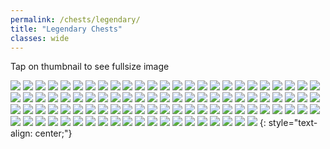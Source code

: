 ```yaml
---
permalink: /chests/legendary/
title: "Legendary Chests"
classes: wide
---  
```


Tap on thumbnail to see fullsize image

[![](https://media.discordapp.net/attachments/826525665116553228/828439499981848618/image2.png?width=199&height=139)](https://media.discordapp.net/attachments/826525665116553228/828439499981848618/image2.png?width=1194&height=834)
[![](https://media.discordapp.net/attachments/826525665116553228/835731551127207956/IMG_3440.PNG?width=199&height=139)](https://media.discordapp.net/attachments/826525665116553228/835731551127207956/IMG_3440.PNG?width=1194&height=834)
[![](https://media.discordapp.net/attachments/826525665116553228/835731732799553586/IMG_3486.PNG?width=199&height=139)](https://media.discordapp.net/attachments/826525665116553228/835731732799553586/IMG_3486.PNG?width=1194&height=834)
[![](https://media.discordapp.net/attachments/826525665116553228/836275532286525460/image0.png?width=199&height=139)](https://media.discordapp.net/attachments/826525665116553228/836275532286525460/image0.png?width=1194&height=834)
[![](https://media.discordapp.net/attachments/826525665116553228/840815710996922368/IMG_3774.PNG?width=199&height=139)](https://media.discordapp.net/attachments/826525665116553228/840815710996922368/IMG_3774.PNG?width=1194&height=834)
[![](https://media.discordapp.net/attachments/826525665116553228/840815714981773353/IMG_3802.PNG?width=199&height=139)](https://media.discordapp.net/attachments/826525665116553228/840815714981773353/IMG_3802.PNG?width=1194&height=834)
[![](https://media.discordapp.net/attachments/826525665116553228/862195480502206474/IMG_3958.PNG?width=199&height=139)](https://media.discordapp.net/attachments/826525665116553228/862195480502206474/IMG_3958.PNG?width=1194&height=834)
[![](https://media.discordapp.net/attachments/826525665116553228/862196461449117736/IMG_4124.PNG?width=199&height=139)](https://media.discordapp.net/attachments/826525665116553228/862196461449117736/IMG_4124.PNG?width=1194&height=834)
[![](https://media.discordapp.net/attachments/826525665116553228/862196462040121394/IMG_4281.PNG?width=199&height=139)](https://media.discordapp.net/attachments/826525665116553228/862196462040121394/IMG_4281.PNG?width=1194&height=834)
[![](https://media.discordapp.net/attachments/826525665116553228/862196742014500934/IMG_4420.PNG?width=199&height=139)](https://media.discordapp.net/attachments/826525665116553228/862196742014500934/IMG_4420.PNG?width=1194&height=834)
[![](https://media.discordapp.net/attachments/826525665116553228/862196767474581534/IMG_4569.PNG?width=199&height=139)](https://media.discordapp.net/attachments/826525665116553228/862196767474581534/IMG_4569.PNG?width=1194&height=834)
[![](https://media.discordapp.net/attachments/826525665116553228/862197433831391232/IMG_3311.PNG?width=199&height=139)](https://media.discordapp.net/attachments/826525665116553228/862197433831391232/IMG_3311.PNG?width=1194&height=834)
[![](https://media.discordapp.net/attachments/826525665116553228/862198150206849055/IMG_5139.PNG?width=199&height=139)](https://media.discordapp.net/attachments/826525665116553228/862198150206849055/IMG_5139.PNG?width=1194&height=834)
[![](https://media.discordapp.net/attachments/826525665116553228/862198517921087508/IMG_5355.PNG?width=199&height=139)](https://media.discordapp.net/attachments/826525665116553228/862198517921087508/IMG_5355.PNG?width=1194&height=834)
[![](https://media.discordapp.net/attachments/826525665116553228/862198819650011176/IMG_5565.PNG?width=199&height=139)](https://media.discordapp.net/attachments/826525665116553228/862198819650011176/IMG_5565.PNG?width=1194&height=834)
[![](https://media.discordapp.net/attachments/826525665116553228/862198971808481280/IMG_5681.PNG?width=199&height=139)](https://media.discordapp.net/attachments/826525665116553228/862198971808481280/IMG_5681.PNG?width=1194&height=834)
[![](https://media.discordapp.net/attachments/826525665116553228/862199112270086144/IMG_5857.PNG?width=199&height=139)](https://media.discordapp.net/attachments/826525665116553228/862199112270086144/IMG_5857.PNG?width=1194&height=834)
[![](https://media.discordapp.net/attachments/826525665116553228/866190614465871922/IMG_6163.PNG?width=199&height=139)](https://media.discordapp.net/attachments/826525665116553228/866190614465871922/IMG_6163.PNG?width=1194&height=834)
[![](https://media.discordapp.net/attachments/826525665116553228/866190867727777792/IMG_6394.PNG?width=199&height=139)](https://media.discordapp.net/attachments/826525665116553228/866190867727777792/IMG_6394.PNG?width=1194&height=834)
[![](https://media.discordapp.net/attachments/826525665116553228/874157895346962452/IMG_7007.PNG?width=199&height=139)](https://media.discordapp.net/attachments/826525665116553228/874157895346962452/IMG_7007.PNG?width=1194&height=834)
[![](https://media.discordapp.net/attachments/826525665116553228/874157912015122462/IMG_7219.PNG?width=199&height=139)](https://media.discordapp.net/attachments/826525665116553228/874157912015122462/IMG_7219.PNG?width=1194&height=834)
[![](https://media.discordapp.net/attachments/826525665116553228/874158123408056401/IMG_7334.PNG?width=199&height=139)](https://media.discordapp.net/attachments/826525665116553228/874158123408056401/IMG_7334.PNG?width=1194&height=834)
[![](https://media.discordapp.net/attachments/826525665116553228/874158472898424912/IMG_7699.PNG?width=199&height=139)](https://media.discordapp.net/attachments/826525665116553228/874158472898424912/IMG_7699.PNG?width=1194&height=834)
[![](https://media.discordapp.net/attachments/826525665116553228/886523511542284288/IMG_7998.PNG?width=199&height=139)](https://media.discordapp.net/attachments/826525665116553228/886523511542284288/IMG_7998.PNG?width=1194&height=834)
[![](https://media.discordapp.net/attachments/826525665116553228/886523520614551572/IMG_7951.PNG?width=199&height=139)](https://media.discordapp.net/attachments/826525665116553228/886523520614551572/IMG_7951.PNG?width=1194&height=834)
[![](https://media.discordapp.net/attachments/826525665116553228/886524072954044416/IMG_8786.PNG?width=199&height=139)](https://media.discordapp.net/attachments/826525665116553228/886524072954044416/IMG_8786.PNG?width=1194&height=834)
[![](https://media.discordapp.net/attachments/826525665116553228/886524074283630652/IMG_8574.PNG?width=199&height=139)](https://media.discordapp.net/attachments/826525665116553228/886524074283630652/IMG_8574.PNG?width=1194&height=834)
[![](https://media.discordapp.net/attachments/898566235908878366/898566734305435728/IMG_9616.PNG?width=199&height=139)](https://media.discordapp.net/attachments/898566235908878366/898566734305435728/IMG_9616.PNG?width=1194&height=834)
[![](https://media.discordapp.net/attachments/898566235908878366/915676485648515132/IMG_9205.jpg?width=199&height=139)](https://media.discordapp.net/attachments/898566235908878366/915676485648515132/IMG_9205.jpg?width=1194&height=834)
[![](https://media.discordapp.net/attachments/898566235908878366/915677216740892703/IMG_0113.PNG?width=199&height=139)](https://media.discordapp.net/attachments/898566235908878366/915677216740892703/IMG_0113.PNG?width=1194&height=834)
[![](https://media.discordapp.net/attachments/898566235908878366/915677488917663844/IMG_0281.PNG?width=199&height=139)](https://media.discordapp.net/attachments/898566235908878366/915677488917663844/IMG_0281.PNG?width=1194&height=834)
[![](https://media.discordapp.net/attachments/898566235908878366/915677683835355176/IMG_0313.PNG?width=199&height=139)](https://media.discordapp.net/attachments/898566235908878366/915677683835355176/IMG_0313.PNG?width=1194&height=834)
[![](https://media.discordapp.net/attachments/898566235908878366/915677869110349854/IMG_0592.PNG?width=199&height=139)](https://media.discordapp.net/attachments/898566235908878366/915677869110349854/IMG_0592.PNG?width=1194&height=834)
[![](https://media.discordapp.net/attachments/898566235908878366/915677880007151646/IMG_0582.PNG?width=199&height=139)](https://media.discordapp.net/attachments/898566235908878366/915677880007151646/IMG_0582.PNG?width=1194&height=834)
[![](https://media.discordapp.net/attachments/898566235908878366/915678090053701662/IMG_0858.PNG?width=199&height=139)](https://media.discordapp.net/attachments/898566235908878366/915678090053701662/IMG_0858.PNG?width=1194&height=834)
[![](https://media.discordapp.net/attachments/898566235908878366/915678601842688060/IMG_1190.PNG?width=199&height=139)](https://media.discordapp.net/attachments/898566235908878366/915678601842688060/IMG_1190.PNG?width=1194&height=834)
[![](https://media.discordapp.net/attachments/898566235908878366/915678607240732682/IMG_1241.PNG?width=199&height=139)](https://media.discordapp.net/attachments/898566235908878366/915678607240732682/IMG_1241.PNG?width=1194&height=834)
[![](https://media.discordapp.net/attachments/898566235908878366/915678720692473856/IMG_1528.PNG?width=199&height=139)](https://media.discordapp.net/attachments/898566235908878366/915678720692473856/IMG_1528.PNG?width=1194&height=834)
[![](https://media.discordapp.net/attachments/898566235908878366/915678831208181831/IMG_1541.PNG?width=199&height=139)](https://media.discordapp.net/attachments/898566235908878366/915678831208181831/IMG_1541.PNG?width=1194&height=834)
[![](https://media.discordapp.net/attachments/898566235908878366/915678832906866778/IMG_1617.PNG?width=199&height=139)](https://media.discordapp.net/attachments/898566235908878366/915678832906866778/IMG_1617.PNG?width=1194&height=834)
[![](https://media.discordapp.net/attachments/898566235908878366/915679130429837332/IMG_4236.PNG?width=199&height=139)](https://media.discordapp.net/attachments/898566235908878366/915679130429837332/IMG_4236.PNG?width=1194&height=834)
[![](https://media.discordapp.net/attachments/898566235908878366/915679343844421662/IMG_2078.PNG?width=199&height=139)](https://media.discordapp.net/attachments/898566235908878366/915679343844421662/IMG_2078.PNG?width=1194&height=834)
[![](https://media.discordapp.net/attachments/898566235908878366/917773074017968148/IMG_2458.PNG?width=199&height=139)](https://media.discordapp.net/attachments/898566235908878366/917773074017968148/IMG_2458.PNG?width=1194&height=834)
[![](https://media.discordapp.net/attachments/898566235908878366/917773074609352734/IMG_2368.PNG?width=199&height=139)](https://media.discordapp.net/attachments/898566235908878366/917773074609352734/IMG_2368.PNG?width=1194&height=834)
[![](https://media.discordapp.net/attachments/898566235908878366/950861303952572436/IMG_2620.PNG?width=199&height=139)](https://media.discordapp.net/attachments/898566235908878366/950861303952572436/IMG_2620.PNG?width=1194&height=834)
[![](https://media.discordapp.net/attachments/898566235908878366/950861750956339210/IMG_3038.PNG?width=199&height=139)](https://media.discordapp.net/attachments/898566235908878366/950861750956339210/IMG_3038.PNG?width=1194&height=834)
[![](https://media.discordapp.net/attachments/898566235908878366/950862294877868092/IMG_3387.PNG?width=199&height=139)](https://media.discordapp.net/attachments/898566235908878366/950862294877868092/IMG_3387.PNG?width=1194&height=834)
[![](https://media.discordapp.net/attachments/898566235908878366/950862310619119686/IMG_3421.PNG?width=199&height=139)](https://media.discordapp.net/attachments/898566235908878366/950862310619119686/IMG_3421.PNG?width=1194&height=834)
[![](https://media.discordapp.net/attachments/898566235908878366/950862460141830174/IMG_3571.PNG?width=199&height=139)](https://media.discordapp.net/attachments/898566235908878366/950862460141830174/IMG_3571.PNG?width=1194&height=834)
[![](https://media.discordapp.net/attachments/898566235908878366/950862481956413440/IMG_3593.PNG?width=199&height=139)](https://media.discordapp.net/attachments/898566235908878366/950862481956413440/IMG_3593.PNG?width=1194&height=834)
[![](https://media.discordapp.net/attachments/898566235908878366/950862804938817566/IMG_3770.PNG?width=199&height=139)](https://media.discordapp.net/attachments/898566235908878366/950862804938817566/IMG_3770.PNG?width=1194&height=834)
[![](https://media.discordapp.net/attachments/898566235908878366/950862820784869426/IMG_3642.PNG?width=199&height=139)](https://media.discordapp.net/attachments/898566235908878366/950862820784869426/IMG_3642.PNG?width=1194&height=834)
[![](https://media.discordapp.net/attachments/898566235908878366/950862940540637214/IMG_4439.PNG?width=199&height=139)](https://media.discordapp.net/attachments/898566235908878366/950862940540637214/IMG_4439.PNG?width=1194&height=834)
[![](https://media.discordapp.net/attachments/898566235908878366/950862941647949854/IMG_4197.PNG?width=199&height=139)](https://media.discordapp.net/attachments/898566235908878366/950862941647949854/IMG_4197.PNG?width=1194&height=834)
[![](https://media.discordapp.net/attachments/898566235908878366/950863069892980786/IMG_4564.PNG?width=199&height=139)](https://media.discordapp.net/attachments/898566235908878366/950863069892980786/IMG_4564.PNG?width=1194&height=834)
[![](https://media.discordapp.net/attachments/898566235908878366/950863170027790376/IMG_4810.PNG?width=199&height=139)](https://media.discordapp.net/attachments/898566235908878366/950863170027790376/IMG_4810.PNG?width=1194&height=834)
[![](https://media.discordapp.net/attachments/898566235908878366/950863183407611964/IMG_4666.PNG?width=199&height=139)](https://media.discordapp.net/attachments/898566235908878366/950863183407611964/IMG_4666.PNG?width=1194&height=834)
[![](https://media.discordapp.net/attachments/898566235908878366/1024586544604000276/IMG_9426.PNG?width=199&height=139)](https://media.discordapp.net/attachments/898566235908878366/1024586544604000276/IMG_9426.PNG?width=1194&height=834)
[![](https://media.discordapp.net/attachments/898566235908878366/1024586727630852177/IMG_9474.PNG?width=199&height=139)](https://media.discordapp.net/attachments/898566235908878366/1024586727630852177/IMG_9474.PNG?width=1194&height=834)
[![](https://media.discordapp.net/attachments/898566235908878366/1024587001518891018/IMG_4197.PNG?width=199&height=139)](https://media.discordapp.net/attachments/898566235908878366/1024587001518891018/IMG_4197.PNG?width=1194&height=834)
[![](https://media.discordapp.net/attachments/898566235908878366/1024587107374739496/IMG_4971.PNG?width=199&height=139)](https://media.discordapp.net/attachments/898566235908878366/1024587107374739496/IMG_4971.PNG?width=1194&height=834)
[![](https://media.discordapp.net/attachments/898566235908878366/1024587112705687635/IMG_5032.PNG?width=199&height=139)](https://media.discordapp.net/attachments/898566235908878366/1024587112705687635/IMG_5032.PNG?width=1194&height=834)
[![](https://media.discordapp.net/attachments/898566235908878366/1024587238597730315/IMG_5150.PNG?width=199&height=139)](https://media.discordapp.net/attachments/898566235908878366/1024587238597730315/IMG_5150.PNG?width=1194&height=834)
[![](https://media.discordapp.net/attachments/898566235908878366/1024587348975046656/IMG_5217.PNG?width=199&height=139)](https://media.discordapp.net/attachments/898566235908878366/1024587348975046656/IMG_5217.PNG?width=1194&height=834)
[![](https://media.discordapp.net/attachments/898566235908878366/1024587456697339934/IMG_5291.PNG?width=199&height=139)](https://media.discordapp.net/attachments/898566235908878366/1024587456697339934/IMG_5291.PNG?width=1194&height=834)
[![](https://media.discordapp.net/attachments/898566235908878366/1024587583134642196/IMG_5395.PNG?width=199&height=139)](https://media.discordapp.net/attachments/898566235908878366/1024587583134642196/IMG_5395.PNG?width=1194&height=834)
[![](https://media.discordapp.net/attachments/898566235908878366/1024587711820070972/IMG_5454.PNG?width=199&height=139)](https://media.discordapp.net/attachments/898566235908878366/1024587711820070972/IMG_5454.PNG?width=1194&height=834)
[![](https://media.discordapp.net/attachments/898566235908878366/1024587881899114506/IMG_4675.PNG?width=199&height=139)](https://media.discordapp.net/attachments/898566235908878366/1024587881899114506/IMG_4675.PNG?width=1194&height=834)
[![](https://media.discordapp.net/attachments/898566235908878366/1024587896688234506/IMG_5610.PNG?width=199&height=139)](https://media.discordapp.net/attachments/898566235908878366/1024587896688234506/IMG_5610.PNG?width=1194&height=834)
[![](https://media.discordapp.net/attachments/898566235908878366/1024588004855136266/IMG_4728.PNG?width=199&height=139)](https://media.discordapp.net/attachments/898566235908878366/1024588004855136266/IMG_4728.PNG?width=1194&height=834)
[![](https://media.discordapp.net/attachments/898566235908878366/1024588011184324639/IMG_4719.PNG?width=199&height=139)](https://media.discordapp.net/attachments/898566235908878366/1024588011184324639/IMG_4719.PNG?width=1194&height=834)
[![](https://media.discordapp.net/attachments/898566235908878366/1024588012824317972/IMG_5687.PNG?width=199&height=139)](https://media.discordapp.net/attachments/898566235908878366/1024588012824317972/IMG_5687.PNG?width=1194&height=834)
[![](https://media.discordapp.net/attachments/898566235908878366/1024588017534500915/IMG_5737.PNG?width=199&height=139)](https://media.discordapp.net/attachments/898566235908878366/1024588017534500915/IMG_5737.PNG?width=1194&height=834)
[![](https://media.discordapp.net/attachments/898566235908878366/1024588213202976788/IMG_5869.PNG?width=199&height=139)](https://media.discordapp.net/attachments/898566235908878366/1024588213202976788/IMG_5869.PNG?width=1194&height=834)
[![](https://media.discordapp.net/attachments/898566235908878366/1024588222363349012/IMG_5807.PNG?width=199&height=139)](https://media.discordapp.net/attachments/898566235908878366/1024588222363349012/IMG_5807.PNG?width=1194&height=834)
[![](https://media.discordapp.net/attachments/898566235908878366/1024588222367531018/IMG_5787.PNG?width=199&height=139)](https://media.discordapp.net/attachments/898566235908878366/1024588222367531018/IMG_5787.PNG?width=1194&height=834)
[![](https://media.discordapp.net/attachments/898566235908878366/1024588341368328212/IMG_4898.PNG?width=199&height=139)](https://media.discordapp.net/attachments/898566235908878366/1024588341368328212/IMG_4898.PNG?width=1194&height=834)
[![](https://media.discordapp.net/attachments/898566235908878366/1024588358191685693/IMG_5918.PNG?width=199&height=139)](https://media.discordapp.net/attachments/898566235908878366/1024588358191685693/IMG_5918.PNG?width=1194&height=834)
[![](https://media.discordapp.net/attachments/898566235908878366/1024588359189934150/IMG_5914.PNG?width=199&height=139)](https://media.discordapp.net/attachments/898566235908878366/1024588359189934150/IMG_5914.PNG?width=1194&height=834)
[![](https://media.discordapp.net/attachments/898566235908878366/1024588490043822111/IMG_5973.PNG?width=199&height=139)](https://media.discordapp.net/attachments/898566235908878366/1024588490043822111/IMG_5973.PNG?width=1194&height=834)
[![](https://media.discordapp.net/attachments/898566235908878366/1024588501737545740/IMG_6026.PNG?width=199&height=139)](https://media.discordapp.net/attachments/898566235908878366/1024588501737545740/IMG_6026.PNG?width=1194&height=834)
[![](https://media.discordapp.net/attachments/898566235908878366/1024588641764388865/IMG_5067.PNG?width=199&height=139)](https://media.discordapp.net/attachments/898566235908878366/1024588641764388865/IMG_5067.PNG?width=1194&height=834)
[![](https://media.discordapp.net/attachments/898566235908878366/1024589195521564712/IMG_6137.PNG?width=199&height=139)](https://media.discordapp.net/attachments/898566235908878366/1024589195521564712/IMG_6137.PNG?width=1194&height=834)
[![](https://media.discordapp.net/attachments/898566235908878366/1024589197392232458/IMG_6059.PNG?width=199&height=139)](https://media.discordapp.net/attachments/898566235908878366/1024589197392232458/IMG_6059.PNG?width=1194&height=834)
[![](https://media.discordapp.net/attachments/898566235908878366/1024589316418174976/IMG_6232.PNG?width=199&height=139)](https://media.discordapp.net/attachments/898566235908878366/1024589316418174976/IMG_6232.PNG?width=1194&height=834)
[![](https://media.discordapp.net/attachments/898566235908878366/1024589316808249385/IMG_6333.PNG?width=199&height=139)](https://media.discordapp.net/attachments/898566235908878366/1024589316808249385/IMG_6333.PNG?width=1194&height=834)
[![](https://media.discordapp.net/attachments/898566235908878366/1024589316854399048/IMG_6296.PNG?width=199&height=139)](https://media.discordapp.net/attachments/898566235908878366/1024589316854399048/IMG_6296.PNG?width=1194&height=834)
[![](https://media.discordapp.net/attachments/898566235908878366/1024589414258704414/IMG_6473.PNG?width=199&height=139)](https://media.discordapp.net/attachments/898566235908878366/1024589414258704414/IMG_6473.PNG?width=1194&height=834)
[![](https://media.discordapp.net/attachments/898566235908878366/1024589426938101780/IMG_6362.PNG?width=199&height=139)](https://media.discordapp.net/attachments/898566235908878366/1024589426938101780/IMG_6362.PNG?width=1194&height=834)
[![](https://media.discordapp.net/attachments/898566235908878366/1024589427969888329/IMG_6370.PNG?width=199&height=139)](https://media.discordapp.net/attachments/898566235908878366/1024589427969888329/IMG_6370.PNG?width=1194&height=834)
[![](https://media.discordapp.net/attachments/898566235908878366/1024589730077224990/IMG_6608.PNG?width=199&height=139)](https://media.discordapp.net/attachments/898566235908878366/1024589730077224990/IMG_6608.PNG?width=1194&height=834)
[![](https://media.discordapp.net/attachments/898566235908878366/1024589733935992863/IMG_6616.PNG?width=199&height=139)](https://media.discordapp.net/attachments/898566235908878366/1024589733935992863/IMG_6616.PNG?width=1194&height=834)
[![](https://media.discordapp.net/attachments/898566235908878366/1024589840316125255/IMG_6689.PNG?width=199&height=139)](https://media.discordapp.net/attachments/898566235908878366/1024589840316125255/IMG_6689.PNG?width=1194&height=834)
[![](https://media.discordapp.net/attachments/898566235908878366/1024589842136440913/IMG_6697.PNG?width=199&height=139)](https://media.discordapp.net/attachments/898566235908878366/1024589842136440913/IMG_6697.PNG?width=1194&height=834)
[![](https://media.discordapp.net/attachments/898566235908878366/1028380180810571827/IMG_6769.PNG?width=199&height=139)](https://media.discordapp.net/attachments/898566235908878366/1028380180810571827/IMG_6769.PNG?width=1194&height=834)
{: style="text-align: center;"}
